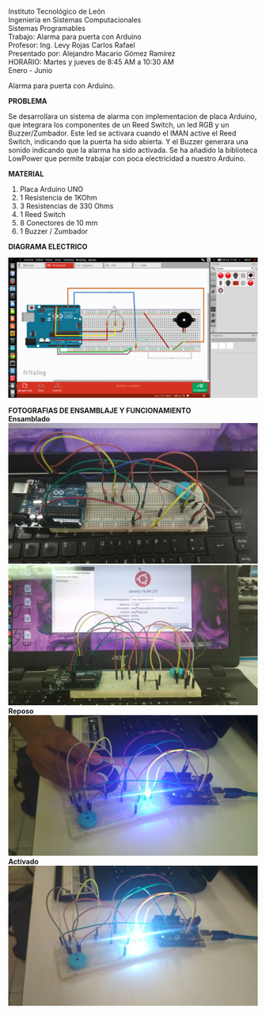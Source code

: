 Instituto Tecnológico de León<br>
Ingenieria en Sistemas Computacionales<br>
Sistemas Programables<br>
Trabajo: Alarma para puerta con Arduino<br>
Profesor: Ing. Levy Rojas Carlos Rafael<br>
Presentado por: Alejandro Macario Gómez Ramírez<br>
HORARIO: Martes y jueves de 8:45 AM a 10:30 AM<br>
Enero - Junio<br>

Alarma para puerta con Arduino.

**PROBLEMA**

Se desarrollara un sistema de alarma con implementacion de placa Arduino, que integrara los componentes de un Reed Switch, un led RGB y un Buzzer/Zumbador. Este led se activara cuando el IMAN active el Reed Switch, indicando que la puerta ha sido abierta. Y el Buzzer generara una sonido indicando que la alarma ha sido activada. Se ha añadido la biblioteca LowPower que permite trabajar con poca electricidad a nuestro Arduino. 

**MATERIAL**
1. Placa Arduino UNO
2. 1 Resistencia de 1KOhm
3. 3 Resistencias de 330 Ohms
4. 1 Reed Switch
5. 8 Conectores de 10 mm
6. 1 Buzzer / Zumbador

**DIAGRAMA ELECTRICO**

![imagen](https://github.com/macario96/alarma_arduino/blob/master/Diagrama-Alarma-Buzz.png "Diagrama Electrico")

**FOTOGRAFIAS DE ENSAMBLAJE Y FUNCIONAMIENTO**<br>
**Ensamblado**
![imagen](https://github.com/macario96/alarma_arduino/blob/master/Alarma-Vista.jpg "Ensamblado")
![imagen](https://github.com/macario96/alarma_arduino/blob/master/Alarma-Libre.jpg "Ensamblado")
<br>
**Reposo**
![imagen](https://github.com/macario96/alarma_arduino/blob/master/Alarma-Blue.jpg "Cuando esta en Standby")
<br>
**Activado**
![imagen](https://github.com/macario96/alarma_arduino/blob/master/Alarma-Green.jpg "Cuando de activa")
